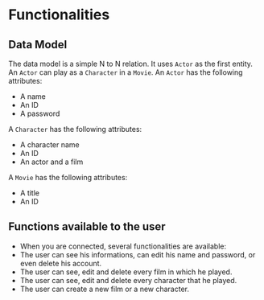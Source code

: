 # Functionalities
## Data Model
The data model is a simple N to N relation. It uses `Actor` as the first entity. An `Actor` can play as a `Character` in a `Movie`. 
An `Actor` has the following attributes:
- A name
- An ID
- A password

A `Character` has the following attributes:
- A character name
- An ID
- An actor and a film

A `Movie` has the following attributes:
- A title
- An ID

## Functions available to the user
- When you are connected, several functionalities are available:
 - The user can see his informations, can edit his name and password, or even delete his account.
 - The user can see, edit and delete every film in which he played.
 - The user can see, edit and delete every character that he played.
 - The user can create a new film or a new character.
